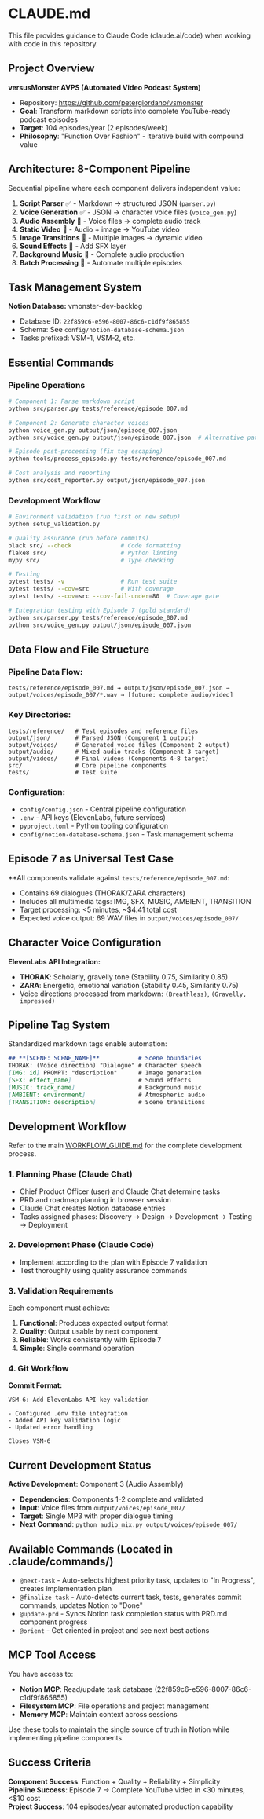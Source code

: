 # CLAUDE.md

This file provides guidance to Claude Code (claude.ai/code) when working with code in this repository.

## Project Overview
**versusMonster AVPS (Automated Video Podcast System)**
- Repository: https://github.com/petergiordano/vsmonster
- **Goal**: Transform markdown scripts into complete YouTube-ready podcast episodes
- **Target**: 104 episodes/year (2 episodes/week)
- **Philosophy**: "Function Over Fashion" - iterative build with compound value

## Architecture: 8-Component Pipeline

Sequential pipeline where each component delivers independent value:

1. **Script Parser** ✅ - Markdown → structured JSON (`parser.py`)
2. **Voice Generation** ✅ - JSON → character voice files (`voice_gen.py`) 
3. **Audio Assembly** 📝 - Voice files → complete audio track
4. **Static Video** 📝 - Audio + image → YouTube video
5. **Image Transitions** 📝 - Multiple images → dynamic video
6. **Sound Effects** 📝 - Add SFX layer
7. **Background Music** 📝 - Complete audio production
8. **Batch Processing** 📝 - Automate multiple episodes

## Task Management System
**Notion Database:** vmonster-dev-backlog
- Database ID: `22f859c6-e596-8007-86c6-c1df9f865855`
- Schema: See `config/notion-database-schema.json`
- Tasks prefixed: VSM-1, VSM-2, etc.

## Essential Commands

### Pipeline Operations
```bash
# Component 1: Parse markdown script
python src/parser.py tests/reference/episode_007.md

# Component 2: Generate character voices
python voice_gen.py output/json/episode_007.json
python src/voice_gen.py output/json/episode_007.json  # Alternative path

# Episode post-processing (fix tag escaping)
python tools/process_episode.py tests/reference/episode_007.md

# Cost analysis and reporting
python src/cost_reporter.py output/json/episode_007.json
```

### Development Workflow
```bash
# Environment validation (run first on new setup)
python setup_validation.py

# Quality assurance (run before commits)
black src/ --check              # Code formatting
flake8 src/                     # Python linting
mypy src/                       # Type checking

# Testing
pytest tests/ -v                # Run test suite
pytest tests/ --cov=src         # With coverage
pytest tests/ --cov=src --cov-fail-under=80  # Coverage gate

# Integration testing with Episode 7 (gold standard)
python src/parser.py tests/reference/episode_007.md
python src/voice_gen.py output/json/episode_007.json
```

## Data Flow and File Structure

### Pipeline Data Flow:
```
tests/reference/episode_007.md → output/json/episode_007.json → output/voices/episode_007/*.wav → [future: complete audio/video]
```

### Key Directories:
```
tests/reference/   # Test episodes and reference files
output/json/       # Parsed JSON (Component 1 output)
output/voices/     # Generated voice files (Component 2 output)  
output/audio/      # Mixed audio tracks (Component 3 target)
output/videos/     # Final videos (Components 4-8 target)
src/               # Core pipeline components
tests/             # Test suite
```

### Configuration:
- `config/config.json` - Central pipeline configuration
- `.env` - API keys (ElevenLabs, future services)
- `pyproject.toml` - Python tooling configuration
- `config/notion-database-schema.json` - Task management schema

## Episode 7 as Universal Test Case

**All components validate against `tests/reference/episode_007.md`:
- Contains 69 dialogues (THORAK/ZARA characters)
- Includes all multimedia tags: IMG, SFX, MUSIC, AMBIENT, TRANSITION
- Target processing: <5 minutes, ~$4.41 total cost
- Expected voice output: 69 WAV files in `output/voices/episode_007/`

## Character Voice Configuration

**ElevenLabs API Integration:**
- **THORAK**: Scholarly, gravelly tone (Stability 0.75, Similarity 0.85)
- **ZARA**: Energetic, emotional variation (Stability 0.45, Similarity 0.75)
- Voice directions processed from markdown: `(Breathless)`, `(Gravelly, impressed)`

## Pipeline Tag System

Standardized markdown tags enable automation:
```markdown
## **[SCENE: SCENE_NAME]**           # Scene boundaries
THORAK: (Voice direction) "Dialogue" # Character speech
[IMG: id] PROMPT: "description"      # Image generation  
[SFX: effect_name]                   # Sound effects
[MUSIC: track_name]                  # Background music
[AMBIENT: environment]               # Atmospheric audio
[TRANSITION: description]            # Scene transitions
```

## Development Workflow

Refer to the main [WORKFLOW_GUIDE.md](.ai-context/WORKFLOW_GUIDE.md) for the complete development process.

### 1. Planning Phase (Claude Chat)
- Chief Product Officer (user) and Claude Chat determine tasks
- PRD and roadmap planning in browser session
- Claude Chat creates Notion database entries
- Tasks assigned phases: Discovery → Design → Development → Testing → Deployment

### 2. Development Phase (Claude Code)
- Implement according to the plan with Episode 7 validation
- Test thoroughly using quality assurance commands

### 3. Validation Requirements
Each component must achieve:
1. **Functional**: Produces expected output format
2. **Quality**: Output usable by next component
3. **Reliable**: Works consistently with Episode 7
4. **Simple**: Single command operation

### 4. Git Workflow
**Commit Format:**
```
VSM-6: Add ElevenLabs API key validation

- Configured .env file integration
- Added API key validation logic  
- Updated error handling

Closes VSM-6
```

## Current Development Status

**Active Development**: Component 3 (Audio Assembly)
- **Dependencies**: Components 1-2 complete and validated
- **Input**: Voice files from `output/voices/episode_007/`
- **Target**: Single MP3 with proper dialogue timing
- **Next Command**: `python audio_mix.py output/voices/episode_007/`

## Available Commands (Located in .claude/commands/)

- `@next-task` - Auto-selects highest priority task, updates to "In Progress", creates implementation plan
- `@finalize-task` - Auto-detects current task, tests, generates commit commands, updates Notion to "Done"
- `@update-prd` - Syncs Notion task completion status with PRD.md component progress
- `@orient` - Get oriented in project and see next best actions

## MCP Tool Access

You have access to:

- **Notion MCP**: Read/update task database (22f859c6-e596-8007-86c6-c1df9f865855)
- **Filesystem MCP**: File operations and project management
- **Memory MCP**: Maintain context across sessions

Use these tools to maintain the single source of truth in Notion while implementing pipeline components.

## Success Criteria

**Component Success**: Function + Quality + Reliability + Simplicity  
**Pipeline Success**: Episode 7 → Complete YouTube video in <30 minutes, <$10 cost  
**Project Success**: 104 episodes/year automated production capability
